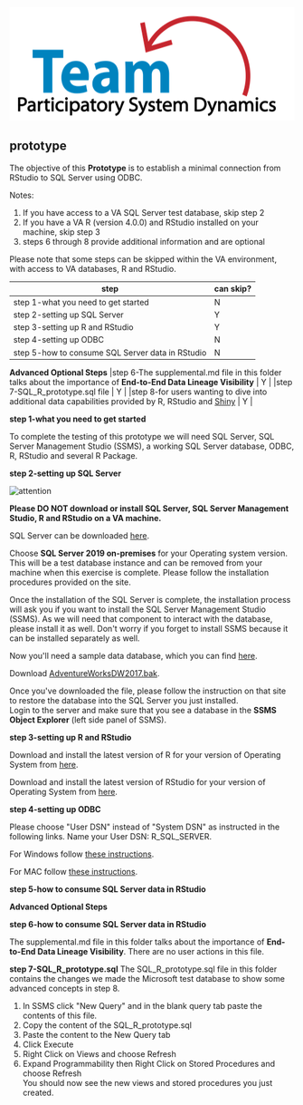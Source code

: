 
<img src = "https://github.com/lzim/teampsd/blob/teampsd_style/teampsd_logo/team_psd_logo_sm.png"
     height = "200" width = "600"> 
     
## prototype

The objective of this **Prototype** is to establish a minimal connection from RStudio to SQL Server using ODBC.

Notes:

1. If you have access to a VA SQL Server test database, skip step 2
2. If you have a VA R (version 4.0.0) and RStudio installed on your machine, skip step 3
3. steps 6 through 8 provide additional information and are optional
  
Please note that some steps can be skipped within the VA environment, with access to VA databases, R and RStudio.  

| step | can skip? |
|--|--|
|step 1-what you need to get started| N |
|step 2-setting up SQL Server| Y |
|step 3-setting up R and RStudio| Y |
|step 4-setting up ODBC  | N |
|step 5-how to consume SQL Server data in RStudio | N |
**Advanced Optional Steps**
|step 6-The supplemental.md file in this folder talks about the importance of **End-to-End Data Lineage Visibility** | Y |
|step 7-SQL_R_prototype.sql file  | Y |
|step 8-for users wanting to dive into additional data capabilities provided by R, RStudio and [Shiny](https://shiny.rstudio.com/) | Y |

**step 1-what you need to get started**

To complete the testing of this prototype we will need SQL Server, SQL Server Management Studio (SSMS), a working SQL Server database, ODBC, R, RStudio and several R Package.  

**step 2-setting up SQL Server**

![attention](https://user-images.githubusercontent.com/39805164/82708362-e86d5a80-9c32-11ea-8361-9b78d9ddeaf8.png)

**Please DO NOT download or install SQL Server, SQL Server Management Studio, R and RStudio on a VA machine.** 

SQL Server can be downloaded [here](https://www.microsoft.com/en-us/sql-server/sql-server-downloads). 

Choose **SQL Server 2019 on-premises** for your Operating system version. This will be a test database instance and can be removed from your machine when this exercise is complete. Please follow the installation procedures provided on the site. 

Once the installation of the SQL Server is complete, the installation process will ask you if you want to install the SQL Server Management Studio (SSMS). As we will need that component to interact with the database, please install it as well. Don't worry if you forget to install SSMS because it can be installed separately as well. 

Now you'll need a sample data database, which you can find [here](https://docs.microsoft.com/en-us/sql/samples/adventureworks-install-configure?view=sql-server-ver15).

Download [AdventureWorksDW2017.bak](https://github.com/Microsoft/sql-server-samples/releases/download/adventureworks/AdventureWorksDW2017.bak).

Once you've downloaded the file, please follow the instruction on that site to restore the database into the SQL Server you just installed.  
Login to the server and make sure that you see a database in the 
**SSMS Object Explorer** (left side panel of SSMS).

**step 3-setting up R and RStudio**  

Download and install the latest version of R for your version of Operating System from [here](https://www.r-project.org/).  

Download and install the latest version of RStudio for your version of Operating System from [here](https://rstudio.com/).  

**step 4-setting up ODBC**

Please choose "User DSN" instead of "System DSN" as instructed in the following links. Name your User DSN: R_SQL_SERVER. 

For Windows follow [these instructions](https://www.firehousesoftware.com/webhelp/FHCADMonitor/Content/InstallationGuide/03_Create64-bitODBCDataSource.htm).

For MAC follow [these instructions](http://dcx.sap.com/1200/en/dbadmin/connect-s-3731160.html). 

**step 5-how to consume SQL Server data in RStudio**


**Advanced Optional Steps**


**step 6-how to consume SQL Server data in RStudio**

The supplemental.md file in this folder talks about the importance of **End-to-End Data Lineage Visibility**. There are no user actions in this file.

**step 7-SQL_R_prototype.sql** 
The SQL_R_prototype.sql file in this folder contains the changes we made the Microsoft test database to show some advanced concepts in step 8. 

 1. In SSMS click "New Query" and in the blank query tab paste the contents of this file. 
 2. Copy the content of the SQL_R_prototype.sql
 3. Paste the content to the New Query tab
 4. Click Execute
 5. Right Click on Views and choose Refresh
 6. Expand Programmability then Right Click on Stored Procedures and choose Refresh  
You should now see the new views and stored procedures you just created.
